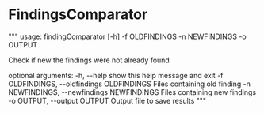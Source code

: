 # FindingsComparator

"""
usage: findingComparator [-h] -f OLDFINDINGS -n NEWFINDINGS -o OUTPUT

Check if new the findings were not already found

optional arguments:
  -h, --help            show this help message and exit
  -f OLDFINDINGS, --oldfindings OLDFINDINGS
                        Files containing old finding
  -n NEWFINDINGS, --newfindings NEWFINDINGS
                        Files containing new findings
  -o OUTPUT, --output OUTPUT
                        Output file to save results
"""
